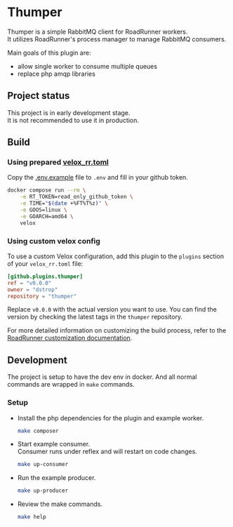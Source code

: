 # Thumper

Thumper is a simple RabbitMQ client for RoadRunner workers.  
It utilizes RoadRunner's process manager to manage RabbitMQ consumers.

Main goals of this plugin are:
- allow single worker to consume multiple queues
- replace php amqp libraries

## Project status

This project is in early development stage.  
It is not recommended to use it in production.

## Build

### Using prepared [velox_rr.toml](velox_rr.toml)
Copy the [.env.example](.env.example) file to `.env` and fill in your github token.

```bash
docker compose run --rm \
    -e RT_TOKEN=read_only_github_token \
    -e TIME="$(date +%FT%T%z)" \
    -e GOOS=linux \
    -e GOARCH=amd64 \
    velox
```

### Using custom velox config

To use a custom Velox configuration, add this plugin to the `plugins` section of your `velox_rr.toml` file:

```toml
[github.plugins.thumper]
ref = "v0.0.0"
owner = "dstrop"
repository = "thumper"
```

Replace `v0.0.0` with the actual version you want to use. You can find the version by checking the latest tags in the `thumper` repository.

For more detailed information on customizing the build process, refer to the [RoadRunner customization documentation](https://docs.roadrunner.dev/docs/customization/build).

## Development

The project is setup to have the dev env in docker.
And all normal commands are wrapped in `make` commands.

### Setup

- Install the php dependencies for the plugin and example worker.
  ```bash
  make composer
  ```

- Start example consumer.  
  Consumer runs under reflex and will restart on code changes.
  ```bash
  make up-consumer
  ```

- Run the example producer.
  ```bash
  make up-producer
  ```

- Review the make commands.
  ```bash
  make help
  ```
